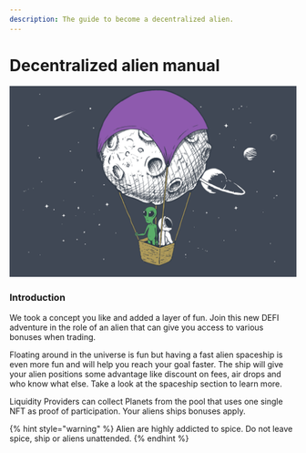 ```yaml
---
description: The guide to become a decentralized alien.
---
```


# Decentralized alien manual

![Where no alien has gone before](.gitbook/assets/moonAlien.png)

### Introduction

We took a concept you like and added a layer of fun. Join this new DEFI adventure in the role of an alien  that can give you access to various bonuses when trading.

Floating around in the universe is fun but having a fast alien spaceship is even more fun and will help you reach your goal faster. The ship will give your alien positions some advantage like discount on fees, air drops and who know what else. Take a look at the spaceship section to learn more.

Liquidity Providers can collect Planets from the pool that uses one single NFT as proof of participation. Your aliens ships bonuses apply.

{% hint style="warning" %}
Alien are highly addicted to spice. Do not leave spice, ship or aliens unattended.&#x20;
{% endhint %}
